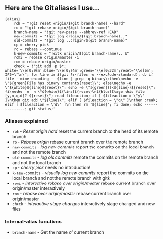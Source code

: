 ## Here are the Git aliases I use...

<!-- {% raw %} -->
```
[alias]
    roh = "!git reset origin/$(git branch-name) --hard"
    ro = "!git rebase origin/$(git branch-name)"
    branch-name = "!git rev-parse --abbrev-ref HEAD"
    new-commits = "!git log origin/$(git branch-name).."
    old-commits = "!git log ..origin/$(git branch-name)"
    cp = cherry-pick
    rc = rebase --continue
    k-new-commits = "!gitk origin/$(git branch-name).. &"
    romi = rebase origin/master -i
    rom = rebase origin/master
    check = !"git add -p $*; white='\\e[0;97m';blue='\\e[0;94m';green='\\e[0;32m';reset='\\e[0m'; IFS=\"\n\"; for line in $(git ls-files -o --exclude-standard); do if file --mime-encoding -- $line | grep -q binary\nthen\necho -e \"${green}File has binary content${reset}\"; else\necho -e \"${white}${line}${reset}\"; echo -e \"${green}$(<${line})${reset}\"; fi\necho -e -n \"${white}${line}${reset}\n${blue}Stage this file [y,n,q,d]? ${reset}\"; read fileaction; if [ $fileaction = \"y\" ]\nthen git add \"${line}\"; elif [ $fileaction = \"q\" ]\nthen break; elif [ $fileaction = \"d\" ]\n then rm "${line}"; fi done; echo ---------------; git status;"
```
<!-- {% endraw %} -->

### Aliases explained
- `roh` - _Reset origin hard_ reset the current branch to the head of its remote branch
- `ro` - _Rebase origin_ rebase current branch over the remote branch
- `new-commits` - _log new commits_ report the commits on the local branch and not the remote branch
- `old-commits` - _log old commits_ remote the commits on the remote branch and not the local branch
- `cp` - _cherry pick_ needs no introduction!
- `k-new-commits` - _visually log new commits_ report the commits on the local branch and not the remote branch with gitk
- `romi` - _interactive rebase over origin/master_ rebase current branch over origin/master interactively
- `rom` - _rebase over origin/master_ rebase current branch over origin/master
- `check` - _interactive stage changes_ interactively stage changed and new files

### Internal-alias functions
- `branch-name` - Get the name of current branch
